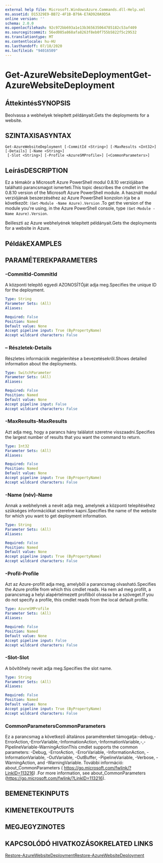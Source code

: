 ```yaml
---
external help file: Microsoft.WindowsAzure.Commands.dll-Help.xml
ms.assetid: D15329E9-BB72-4F1B-B79A-E7AD920A9D5A
online version: ''
schema: 2.0.0
ms.openlocfilehash: 92c972bb693a1e13b365635064785182c53af409
ms.sourcegitcommit: 56ed085a868afa8263f8eb0f755b5822f5c29532
ms.translationtype: MT
ms.contentlocale: hu-HU
ms.lasthandoff: 07/18/2020
ms.locfileid: "94016509"
---
```

# <span data-ttu-id="5b1a0-101">Get-AzureWebsiteDeployment</span><span class="sxs-lookup"><span data-stu-id="5b1a0-101">Get-AzureWebsiteDeployment</span></span>

## <span data-ttu-id="5b1a0-102">Áttekintés</span><span class="sxs-lookup"><span data-stu-id="5b1a0-102">SYNOPSIS</span></span>
<span data-ttu-id="5b1a0-103">Beolvassa a webhelyek telepített példányait.</span><span class="sxs-lookup"><span data-stu-id="5b1a0-103">Gets the deployments for a website.</span></span>

## <span data-ttu-id="5b1a0-104">SZINTAXISA</span><span class="sxs-lookup"><span data-stu-id="5b1a0-104">SYNTAX</span></span>

```
Get-AzureWebsiteDeployment [-CommitId <String>] [-MaxResults <Int32>] [-Details] [-Name <String>]
 [-Slot <String>] [-Profile <AzureSMProfile>] [<CommonParameters>]
```

## <span data-ttu-id="5b1a0-105">Leírás</span><span class="sxs-lookup"><span data-stu-id="5b1a0-105">DESCRIPTION</span></span>
<span data-ttu-id="5b1a0-106">Ez a témakör a Microsoft Azure PowerShell modul 0.8.10 verziójában található parancsmagot ismerteti.</span><span class="sxs-lookup"><span data-stu-id="5b1a0-106">This topic describes the cmdlet in the 0.8.10 version of the Microsoft Azure PowerShell module.</span></span>
<span data-ttu-id="5b1a0-107">A használt modul verziójának beszerzéséhez az Azure PowerShell konzolon írja be a következőt: `(Get-Module -Name Azure).Version` .</span><span class="sxs-lookup"><span data-stu-id="5b1a0-107">To get the version of the module you're using, in the Azure PowerShell console, type `(Get-Module -Name Azure).Version`.</span></span>

<span data-ttu-id="5b1a0-108">Beilleszti az Azure webhelyének telepített példányait.</span><span class="sxs-lookup"><span data-stu-id="5b1a0-108">Gets the deployments for a website in Azure.</span></span>

## <span data-ttu-id="5b1a0-109">Példák</span><span class="sxs-lookup"><span data-stu-id="5b1a0-109">EXAMPLES</span></span>

## <span data-ttu-id="5b1a0-110">PARAMÉTEREK</span><span class="sxs-lookup"><span data-stu-id="5b1a0-110">PARAMETERS</span></span>

### <span data-ttu-id="5b1a0-111">-CommitId</span><span class="sxs-lookup"><span data-stu-id="5b1a0-111">-CommitId</span></span>
<span data-ttu-id="5b1a0-112">A központi telepítő egyedi AZONOSÍTÓját adja meg.</span><span class="sxs-lookup"><span data-stu-id="5b1a0-112">Specifies the unique ID for the deployment.</span></span>

```yaml
Type: String
Parameter Sets: (All)
Aliases: 

Required: False
Position: Named
Default value: None
Accept pipeline input: True (ByPropertyName)
Accept wildcard characters: False
```

### <span data-ttu-id="5b1a0-113">– Részletek</span><span class="sxs-lookup"><span data-stu-id="5b1a0-113">-Details</span></span>
<span data-ttu-id="5b1a0-114">Részletes információk megjelenítése a bevezetésekről.</span><span class="sxs-lookup"><span data-stu-id="5b1a0-114">Shows detailed information about the deployments.</span></span>

```yaml
Type: SwitchParameter
Parameter Sets: (All)
Aliases: 

Required: False
Position: Named
Default value: None
Accept pipeline input: False
Accept wildcard characters: False
```

### <span data-ttu-id="5b1a0-115">-MaxResults</span><span class="sxs-lookup"><span data-stu-id="5b1a0-115">-MaxResults</span></span>
<span data-ttu-id="5b1a0-116">Azt adja meg, hogy a parancs hány találatot szeretne visszaadni.</span><span class="sxs-lookup"><span data-stu-id="5b1a0-116">Specifies the largest number of results that you want the command to return.</span></span>

```yaml
Type: Int32
Parameter Sets: (All)
Aliases: 

Required: False
Position: Named
Default value: None
Accept pipeline input: True (ByPropertyName)
Accept wildcard characters: False
```

### <span data-ttu-id="5b1a0-117">-Name (név)</span><span class="sxs-lookup"><span data-stu-id="5b1a0-117">-Name</span></span>
<span data-ttu-id="5b1a0-118">Annak a webhelynek a nevét adja meg, amelynek a központi telepítéséhez szükséges információkat szeretne kapni.</span><span class="sxs-lookup"><span data-stu-id="5b1a0-118">Specifies the name of the website for which you want to get deployment information.</span></span>

```yaml
Type: String
Parameter Sets: (All)
Aliases: 

Required: False
Position: Named
Default value: None
Accept pipeline input: True (ByPropertyName)
Accept wildcard characters: False
```

### <span data-ttu-id="5b1a0-119">-Profil</span><span class="sxs-lookup"><span data-stu-id="5b1a0-119">-Profile</span></span>
<span data-ttu-id="5b1a0-120">Azt az Azure-profilt adja meg, amelyből a parancsmag olvasható.</span><span class="sxs-lookup"><span data-stu-id="5b1a0-120">Specifies the Azure profile from which this cmdlet reads.</span></span>
<span data-ttu-id="5b1a0-121">Ha nem ad meg profilt, a parancsmag a helyi alapértelmezett profilból olvassa be a szöveget.</span><span class="sxs-lookup"><span data-stu-id="5b1a0-121">If you do not specify a profile, this cmdlet reads from the local default profile.</span></span>

```yaml
Type: AzureSMProfile
Parameter Sets: (All)
Aliases: 

Required: False
Position: Named
Default value: None
Accept pipeline input: False
Accept wildcard characters: False
```

### <span data-ttu-id="5b1a0-122">-Slot</span><span class="sxs-lookup"><span data-stu-id="5b1a0-122">-Slot</span></span>
<span data-ttu-id="5b1a0-123">A bővítőhely nevét adja meg.</span><span class="sxs-lookup"><span data-stu-id="5b1a0-123">Specifies the slot name.</span></span>

```yaml
Type: String
Parameter Sets: (All)
Aliases: 

Required: False
Position: Named
Default value: None
Accept pipeline input: True (ByPropertyName)
Accept wildcard characters: False
```

### <span data-ttu-id="5b1a0-124">CommonParameters</span><span class="sxs-lookup"><span data-stu-id="5b1a0-124">CommonParameters</span></span>
<span data-ttu-id="5b1a0-125">Ez a parancsmag a következő általános paramétereket támogatja:-debug,-ErrorAction,-ErrorVariable,-InformationAction,-InformationVariable,-,-PipelineVariable-WarningAction</span><span class="sxs-lookup"><span data-stu-id="5b1a0-125">This cmdlet supports the common parameters: -Debug, -ErrorAction, -ErrorVariable, -InformationAction, -InformationVariable, -OutVariable, -OutBuffer, -PipelineVariable, -Verbose, -WarningAction, and -WarningVariable.</span></span> <span data-ttu-id="5b1a0-126">További információ: about_CommonParameters ( https://go.microsoft.com/fwlink/?LinkID=113216) .</span><span class="sxs-lookup"><span data-stu-id="5b1a0-126">For more information, see about_CommonParameters (https://go.microsoft.com/fwlink/?LinkID=113216).</span></span>

## <span data-ttu-id="5b1a0-127">BEMENETEK</span><span class="sxs-lookup"><span data-stu-id="5b1a0-127">INPUTS</span></span>

## <span data-ttu-id="5b1a0-128">KIMENETEK</span><span class="sxs-lookup"><span data-stu-id="5b1a0-128">OUTPUTS</span></span>

## <span data-ttu-id="5b1a0-129">MEGJEGYZI</span><span class="sxs-lookup"><span data-stu-id="5b1a0-129">NOTES</span></span>

## <span data-ttu-id="5b1a0-130">KAPCSOLÓDÓ HIVATKOZÁSOK</span><span class="sxs-lookup"><span data-stu-id="5b1a0-130">RELATED LINKS</span></span>

[<span data-ttu-id="5b1a0-131">Restore-AzureWebsiteDeployment</span><span class="sxs-lookup"><span data-stu-id="5b1a0-131">Restore-AzureWebsiteDeployment</span></span>](./Restore-AzureWebsiteDeployment.md)



